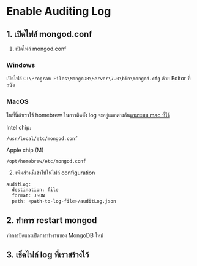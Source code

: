 # Enable Auditing Log

## 1. เปิดไฟล์ mongod.conf

1. เปิดไฟล์ mongod.conf

### Windows 

เปิดไฟล์ `C:\Program Files\MongoDB\Server\7.0\bin\mongod.cfg` ด้วย Editor ที่ถนัด

### MacOS 

ในที่นี้ถ้าเราใช้ homebrew ในการติดตั้ง log จะอยู่แตกต่างกัน[ตามระบบ mac ที่ใช้](https://www.mongodb.com/docs/manual/tutorial/install-mongodb-on-os-x/) 

Intel chip: 
```
/usr/local/etc/mongod.conf
```
Apple chip (M)
```
/opt/homebrew/etc/mongod.conf
```

2. เพิ่มส่วนนี้เข้าไปในไฟล์ configuration

```bash
auditLog:
  destination: file
  format: JSON
  path: <path-to-log-file>/auditLog.json
```


## 2. ทำการ restart mongod

ทำการปิดและเปิดการทำงานของ MongoDB ใหม่


## 3. เช็คไฟล์ log ที่เราสร้างไว้